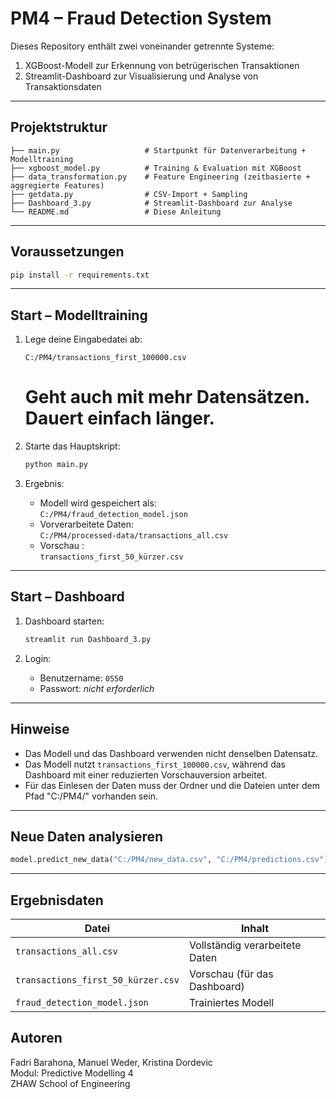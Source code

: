
# PM4 – Fraud Detection System

Dieses Repository enthält zwei voneinander getrennte Systeme:

1. XGBoost-Modell zur Erkennung von betrügerischen Transaktionen  
2. Streamlit-Dashboard zur Visualisierung und Analyse von Transaktionsdaten

---

## Projektstruktur

```
├── main.py                   # Startpunkt für Datenverarbeitung + Modelltraining
├── xgboost_model.py          # Training & Evaluation mit XGBoost
├── data_transformation.py    # Feature Engineering (zeitbasierte + aggregierte Features)
├── getdata.py                # CSV-Import + Sampling
├── Dashboard_3.py            # Streamlit-Dashboard zur Analyse
└── README.md                 # Diese Anleitung
```

---

## Voraussetzungen

```bash
pip install -r requirements.txt
```

---

## Start – Modelltraining

1. Lege deine Eingabedatei ab:
   ```
   C:/PM4/transactions_first_100000.csv
   ```
   # Geht auch mit mehr Datensätzen. Dauert einfach länger.

2. Starte das Hauptskript:
   ```bash
   python main.py
   ```

3. Ergebnis:
   - Modell wird gespeichert als:  
     `C:/PM4/fraud_detection_model.json`
   - Vorverarbeitete Daten:  
     `C:/PM4/processed-data/transactions_all.csv`
   - Vorschau :  
     `transactions_first_50_kürzer.csv`

---

## Start – Dashboard

1. Dashboard starten:
   ```bash
   streamlit run Dashboard_3.py
   ```

2. Login:
   - Benutzername: `0550`
   - Passwort: *nicht erforderlich*

---

## Hinweise

- Das Modell und das Dashboard verwenden nicht denselben Datensatz.
- Das Modell nutzt `transactions_first_100000.csv`, während das Dashboard mit einer reduzierten Vorschauversion arbeitet.
- Für das Einlesen der Daten muss der Ordner und die Dateien unter dem Pfad "C:/PM4/" vorhanden sein.
---

## Neue Daten analysieren

```python
model.predict_new_data("C:/PM4/new_data.csv", "C:/PM4/predictions.csv")
```

---

## Ergebnisdaten

| Datei | Inhalt |
|-------|--------|
| `transactions_all.csv` | Vollständig verarbeitete Daten |
| `transactions_first_50_kürzer.csv` | Vorschau (für das Dashboard) |
| `fraud_detection_model.json` | Trainiertes Modell |

## Autoren

Fadri Barahona, Manuel Weder, Kristina Dordevic  
Modul: Predictive Modelling 4  
ZHAW School of Engineering
